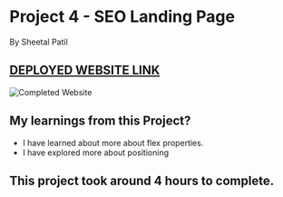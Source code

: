 # Project 4 - SEO Landing Page

By Sheetal Patil


## [DEPLOYED WEBSITE LINK](https://htmlcssprojectone.netlify.app/)

![Completed Website](assets/FullScreenShot.JPG)

## My learnings from this Project?

- I have learned about more about flex properties.
- I have explored more about positioning

## This project took around 4 hours to complete.